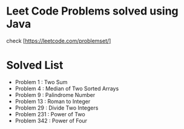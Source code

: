 # Leet Code Problems solved using Java

check [https://leetcode.com/problemset/] 

# Solved List

- Problem 1    : Two Sum
- Problem 4    : Median of Two Sorted Arrays
- Problem 9    : Palindrome Number
- Problem 13   : Roman to Integer
- Problem 29   : Divide Two Integers
- Problem 231  : Power of Two
- Problem 342  : Power of Four
